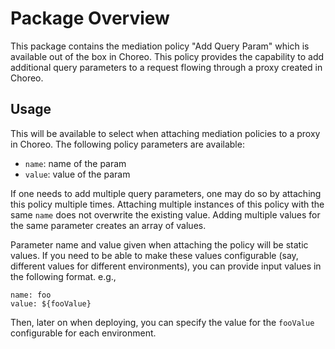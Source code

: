 # Package Overview

This package contains the mediation policy "Add Query Param" which is available out of the box in Choreo. This policy provides the capability to add 
additional query parameters to a request flowing through a proxy created in Choreo.

## Usage

This will be available to select when attaching mediation policies to a proxy in Choreo. The following policy parameters are available:
- `name`: name of the param
- `value`: value of the param

If one needs to add multiple query parameters, one may do so by attaching this policy multiple times. Attaching multiple instances of this policy with the 
same `name` does not overwrite the existing value. Adding multiple values for the same parameter creates an array of values.

Parameter name and value given when attaching the policy will be static values. If you need to be able to make these values configurable
(say, different values for different environments), you can provide input values in the following format. e.g.,
```
name: foo
value: ${fooValue}
```
Then, later on when deploying, you can specify the value for the `fooValue` configurable for each environment.
